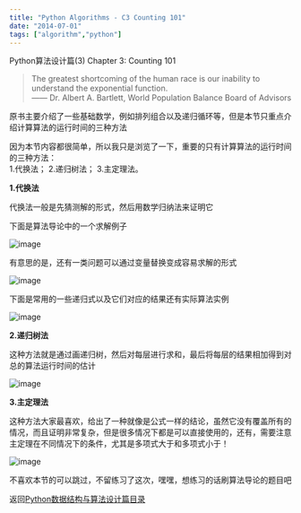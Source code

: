 ```yaml
---
title: "Python Algorithms - C3 Counting 101"
date: "2014-07-01"
tags: ["algorithm","python"]
---
```

Python算法设计篇(3) Chapter 3: Counting 101 <!--more-->

> The greatest shortcoming of the human race is our inability to understand the exponential function.  
  —— Dr. Albert A. Bartlett, World Population Balance Board of Advisors


原书主要介绍了一些基础数学，例如排列组合以及递归循环等，但是本节只重点介绍计算算法的运行时间的三种方法

因为本节内容都很简单，所以我只是浏览了一下，重要的只有计算算法的运行时间的三种方法：  
1.代换法； 2.递归树法； 3.主定理法。

**1.代换法**

代换法一般是先猜测解的形式，然后用数学归纳法来证明它

下面是算法导论中的一个求解例子

![image](http://owvzfqno0.bkt.clouddn.com/algos_sub1.png)

有意思的是，还有一类问题可以通过变量替换变成容易求解的形式

![image](http://owvzfqno0.bkt.clouddn.com/algos_sub2.png)

下面是常用的一些递归式以及它们对应的结果还有实际算法实例

![image](http://owvzfqno0.bkt.clouddn.com/algos_sub3.png)

**2.递归树法**

这种方法就是通过画递归树，然后对每层进行求和，最后将每层的结果相加得到对总的算法运行时间的估计

![image](http://owvzfqno0.bkt.clouddn.com/algos_rectree.png)

**3.主定理法**

这种方法大家最喜欢，给出了一种就像是公式一样的结论，虽然它没有覆盖所有的情况，而且证明非常复杂，但是很多情况下都是可以直接使用的，还有，需要注意主定理在不同情况下的条件，尤其是多项式大于和多项式小于！

![image](http://owvzfqno0.bkt.clouddn.com/algos_master.png)

不喜欢本节的可以跳过，不留练习了这次，嘿嘿，想练习的话刷算法导论的题目吧

返回[Python数据结构与算法设计篇目录](/python/)
